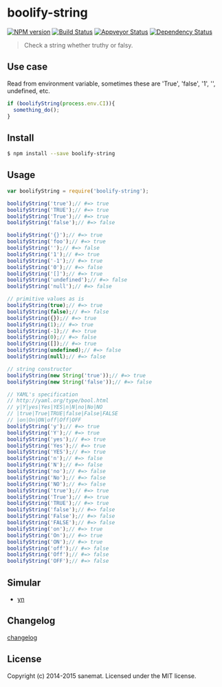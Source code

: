 # boolify-string
[![NPM version][npm-image]][npm-url] [![Build Status][travis-image]][travis-url] [![Appveyor Status][appveyor-image]][appveyor-url] [![Dependency Status][daviddm-url]][daviddm-image]

> Check a string whether truthy or falsy.


## Use case
  Read from environment variable, sometimes these are 'True', 'false', '1', '', undefined, etc.

```javascript
if (boolifyString(process.env.CI)){
  something_do();
}
```

## Install

```bash
$ npm install --save boolify-string
```


## Usage

```javascript
var boolifyString = require('boolify-string');

boolifyString('true');// #=> true
boolifyString('TRUE');// #=> true
boolifyString('True');// #=> true
boolifyString('false');// #=> false

boolifyString('{}');// #=> true
boolifyString('foo');// #=> true
boolifyString('');// #=> false
boolifyString('1');// #=> true
boolifyString('-1');// #=> true
boolifyString('0');// #=> false
boolifyString('[]');// #=> true
boolifyString('undefined');// #=> false
boolifyString('null');// #=> false

// primitive values as is
boolifyString(true);// #=> true
boolifyString(false);// #=> false
boolifyString({});// #=> true
boolifyString(1);// #=> true
boolifyString(-1);// #=> true
boolifyString(0);// #=> false
boolifyString([]);// #=> true
boolifyString(undefined);// #=> false
boolifyString(null);// #=> false

// string constructor
boolifyString(new String('true'));// #=> true
boolifyString(new String('false'));// #=> false

// YAML's specification
// http://yaml.org/type/bool.html
// y|Y|yes|Yes|YES|n|N|no|No|NO
// |true|True|TRUE|false|False|FALSE
// |on|On|ON|off|Off|OFF
boolifyString('y');// #=> true
boolifyString('Y');// #=> true
boolifyString('yes');// #=> true
boolifyString('Yes');// #=> true
boolifyString('YES');// #=> true
boolifyString('n');// #=> false
boolifyString('N');// #=> false
boolifyString('no');// #=> false
boolifyString('No');// #=> false
boolifyString('NO');// #=> false
boolifyString('true');// #=> true
boolifyString('True');// #=> true
boolifyString('TRUE');// #=> true
boolifyString('false');// #=> false
boolifyString('False');// #=> false
boolifyString('FALSE');// #=> false
boolifyString('on');// #=> true
boolifyString('On');// #=> true
boolifyString('ON');// #=> true
boolifyString('off');// #=> false
boolifyString('Off');// #=> false
boolifyString('OFF');// #=> false
```


## Simular

* [yn](https://github.com/sindresorhus/yn)


## Changelog

[changelog](./changelog.md)


## License

Copyright (c) 2014-2015 sanemat. Licensed under the MIT license.


[npm-url]: https://npmjs.org/package/boolify-string
[npm-image]: https://badge.fury.io/js/boolify-string.svg
[travis-url]: https://travis-ci.org/sanemat/node-boolify-string
[travis-image]: https://travis-ci.org/sanemat/node-boolify-string.svg?branch=master
[daviddm-url]: https://david-dm.org/sanemat/node-boolify-string.svg?theme=shields.io
[daviddm-image]: https://david-dm.org/sanemat/node-boolify-string
[appveyor-url]: https://ci.appveyor.com/project/sanemat/node-boolify-string/branch/master
[appveyor-image]: https://img.shields.io/appveyor/ci/sanemat/node-boolify-string/master.svg?style=flat-square&label=appveyor
